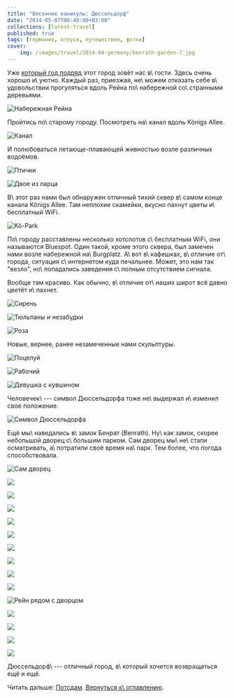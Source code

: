 ```yaml
---
title: "Весенние каникулы: Дюссельдорф"
date: "2014-05-07T00:40:00+03:00"
collections: [latest-travel]
published: true
tags: [германия, отпуск, путешествие, фотки]
cover:
    img: /images/travel/2014-04-germany/benrath-garden-7.jpg
---
```


Уже [который год подряд][2013] этот город зовёт нас в\ гости. Здесь очень хорошо и\ уютно. Каждый раз, приезжая,
не\ можем отказать себе в\ удовольствии прогуляться вдоль Рейна по\ набережной со\ странными деревьями.

![Набережная Рейна](/images/travel/2014-04-germany/dusseldorf-reine-quay.jpg "Набережная Рейна")

<!--more-->

Пройтись по\ старому городу. Посмотреть на\ канал вдоль Königs Allee.

![Канал](/images/travel/2014-04-germany/dusseldorf-konnigs-allee.jpg "Канал")

И полюбоваться летающе-плавающей живностью возле различных водоёмов.

![Птички](/images/travel/2014-04-germany/dusseldorf-birds-1.jpg "Птички")

![Двое из ларца](/images/travel/2014-04-germany/dusseldorf-birds-2.jpg "Двое из ларца")

В\ этот раз нами был обнаружен отличный тихий сквер в\ самом конце канала Königs Allee. Там неплохие скамейки, вкусно
пахнут цветы и\ бесплатный WiFi.

![Kö-Park](/images/travel/2014-04-germany/dusseldorf-public-garden.jpg "Kö-Park")

По\ городу расставлены несколько хотспотов с\ бесплатным WiFi, они называются Bluespot. Один такой, кроме этого сквера,
был замечен нами возле набережной на\ Burgplatz. А\ вот в\ кафешках, в\ отличие от\ города, ситуация с\ интернетом куда
печальнее. Может, это нам так "везло", но\ попадались заведения с\ полным отсутствием сигнала.

Вообще там красиво. Как обычно, в\ отличие от\ наших широт всё давно цветёт и\ пахнет.

![Сирень](/images/travel/2014-04-germany/dusseldorf-beauty-1.jpg "Сирень")

![Тюльпаны и незабудки](/images/travel/2014-04-germany/dusseldorf-beauty-2.jpg "Тюльпаны и незабудки")

![Роза](/images/travel/2014-04-germany/dusseldorf-beauty-3.jpg "Роза")

Новые, вернее, ранее незамеченные нами скульптуры.

![Поцелуй](/images/travel/2014-04-germany/dusseldorf-sculpture-kiss.jpg "Поцелуй")

![Рабочий](/images/travel/2014-04-germany/dusseldorf-sculpture-worker.jpg "Рабочий")

![Девушка с кувшином](/images/travel/2014-04-germany/dusseldorf-sculpture-girl-with-jar.jpg "Девушка с кувшином")

Человечек\ --- символ Дюссельдорфа тоже не\ выдержал и\ изменил свое положение.

![Символ Дюссельдорфа](/images/travel/2014-04-germany/dusseldorf-sculpture-mascot.jpg "Символ Дюссельдорфа")

Ещё мы\ наведались в\ замок Бенрат (Benrath). Ну\ как замок, скорее небольшой дворец с\ большим парком. Сам дворец
мы\ не\ стали осматривать, а\ потратили своё время на\ парк. Тем более, что погода способствовала.

![Сам дворец](/images/travel/2014-04-germany/benrath-schloss.jpg "Сам дворец")

![](/images/travel/2014-04-germany/benrath-garden-1.jpg)

![](/images/travel/2014-04-germany/benrath-garden-2.jpg)

![](/images/travel/2014-04-germany/benrath-garden-3.jpg)

![](/images/travel/2014-04-germany/benrath-garden-4.jpg)

![](/images/travel/2014-04-germany/benrath-garden-5.jpg)

![](/images/travel/2014-04-germany/benrath-garden-6.jpg)

![](/images/travel/2014-04-germany/benrath-garden-7.jpg)

![](/images/travel/2014-04-germany/benrath-garden-8.jpg)

![](/images/travel/2014-04-germany/benrath-garden-9.jpg)

![Рейн рядом с дворцом](/images/travel/2014-04-germany/benrath-garden-10.jpg "Рейн рядом с дворцом")

![](/images/travel/2014-04-germany/benrath-garden-11.jpg)

![](/images/travel/2014-04-germany/benrath-garden-12.jpg)

![](/images/travel/2014-04-germany/benrath-garden-13.jpg)

![](/images/travel/2014-04-germany/benrath-garden-14.jpg)

Дюссельдорф\ --- отличный город, в\ который хочется возвращаться ещё и ещё.

Читать дальше: [Потсдам](/post/potsdam-2014/). [Вернуться к\ оглавлению](/post/spring-break-2014/).

[2013]: /post/dusseldorf/
